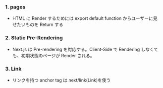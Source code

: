 ### 1. pages

- HTML に Render するためには export default function からユーザーに見せたいものを Return する

### 2. Static Pre-Rendering

- Next.js は Pre-rendering を対応する。Client-Side で Rendering しなくても、初期状態のページが Render される。

### 3. Link

- リンクを持つ anchor tag は next/link(Link)を使う
